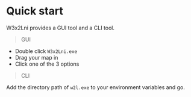 # Quick start

W3x2Lni provides a GUI tool and a CLI tool.

> GUI

- Double click `W3x2Lni.exe`
- Drag your map in
- Click one of the 3 options

> CLI

Add the directory path of `w2l.exe` to your environment variables and go.
